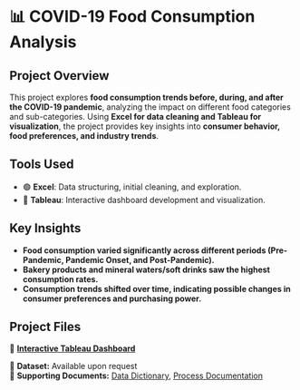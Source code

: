 # 📊 COVID-19 Food Consumption Analysis

## **Project Overview**
This project explores **food consumption trends before, during, and after the COVID-19 pandemic**, analyzing the impact on different food categories and sub-categories. Using **Excel for data cleaning and Tableau for visualization**, the project provides key insights into **consumer behavior, food preferences, and industry trends**.

## **Tools Used**
- 🟢 **Excel**: Data structuring, initial cleaning, and exploration.
- 🔵 **Tableau**: Interactive dashboard development and visualization.

## **Key Insights**
- **Food consumption varied significantly across different periods (Pre-Pandemic, Pandemic Onset, and Post-Pandemic).**
- **Bakery products and mineral waters/soft drinks saw the highest consumption rates.**
- **Consumption trends shifted over time, indicating possible changes in consumer preferences and purchasing power.**

## **Project Files**
🔗 **[Interactive Tableau Dashboard](https://public.tableau.com/app/profile/kokou.tettegah/viz/MyTableauProject_17217760826880/Dashboard1?publish=yes)**

📂 **Dataset:** Available upon request  
📖 **Supporting Documents:** [Data Dictionary](#), [Process Documentation](#)  


